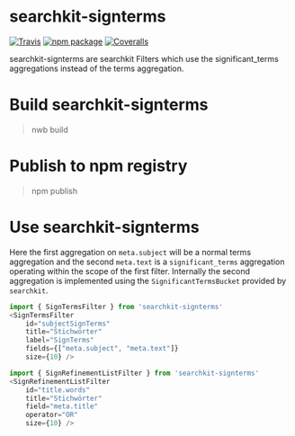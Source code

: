 # searchkit-signterms

[![Travis][build-badge]][build]
[![npm package][npm-badge]][npm]
[![Coveralls][coveralls-badge]][coveralls]

searchkit-signterms are searchkit Filters which use the significant_terms aggregations instead of the terms aggregation. 

[build-badge]: https://img.shields.io/travis/user/repo/master.png?style=flat-square
[build]: https://travis-ci.org/user/repo

[npm-badge]: https://img.shields.io/npm/v/npm-package.png?style=flat-square
[npm]: https://www.npmjs.org/package/npm-package

[coveralls-badge]: https://img.shields.io/coveralls/user/repo/master.png?style=flat-square
[coveralls]: https://coveralls.io/github/user/repo

# Build searchkit-signterms

> nwb build

# Publish to npm registry

> npm publish

# Use searchkit-signterms

Here the first aggregation on `meta.subject` will be a normal terms aggregation and the second `meta.text` is a `significant_terms` aggregation operating within the scope of the first filter. Internally the second aggregation is implemented using the `SignificantTermsBucket` provided by `searchkit`.

```javascript
import { SignTermsFilter } from 'searchkit-signterms'
<SignTermsFilter
    id="subjectSignTerms"
    title="Stichwörter"
    label="SignTerms"
    fields={["meta.subject", "meta.text"]}
    size={10} />
```

```javascript
import { SignRefinementListFilter } from 'searchkit-signterms'
<SignRefinementListFilter
    id="title.words"
    title="Stichwörter"
    field="meta.title"
    operator="OR" 
    size={10} />
```
